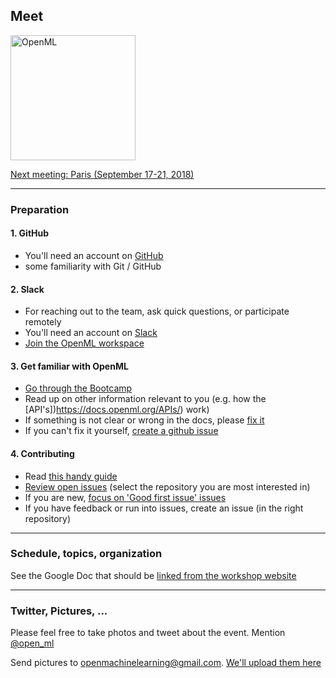 ## Meet
<img src="https://cdn-images-1.medium.com/max/2000/0*hDC2EUK1gDIsW1QK." alt="OpenML" width="200"/>

[Next meeting: Paris (September 17-21, 2018)](https://openml.github.io/meet/)

---

### Preparation

#### 1.  GitHub
- You'll need an account on [GitHub](https://github.com/)
- some familiarity with Git / GitHub 

#### 2. Slack
- For reaching out to the team, ask quick questions, or participate remotely
- You'll need an account on [Slack](https://slack.com/)
- [Join the OpenML workspace](https://join.slack.com/t/openml/shared_invite/enQtNDIyNDcwMjIzNjMzLTFjODA0OTllM2EyOGRjOGE4ZmE3N2M1MTk3M2JiMDA0NzBmZWQ0N2MyMWZmYzZhMWRjZWIxMjkxMjQ4OTkwMDQ)

#### 3. Get familiar with OpenML
- [Go through the Bootcamp](https://docs.openml.org/)
- Read up on other information relevant to you (e.g. how the [API's])https://docs.openml.org/APIs/) work)
- If something is not clear or wrong in the docs, please [fix it](https://docs.openml.org/OpenML-Docs/)
- If you can't fix it yourself, [create a github issue](https://github.com/openml/OpenML/issues)

#### 4. Contributing
- Read [this handy guide](https://docs.openml.org/Contributing/)
- [Review open issues](https://github.com/openml) (select the repository you are most interested in)
- If you are new, [focus on 'Good first issue' issues](https://github.com/issues?q=is%3Aopen+is%3Aissue+user%3Aopenml++label%3A%22Good+first+issue%22+)
- If you have feedback or run into issues, create an issue (in the right repository)


---

### Schedule, topics, organization

See the Google Doc that should be [linked from the workshop website](https://openml.github.io/meet/)

---

### Twitter, Pictures, ...

Please feel free to take photos and tweet about the event. Mention [@open_ml](https://twitter.com/open_ml)  

Send pictures to openmachinelearning@gmail.com. [We'll upload them here](https://www.flickr.com/photos/159879889@N02)
